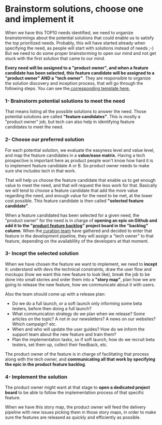 # Brainstorm solutions, choose one and implement it

When we have this TOP10 needs identified, we need to organize brainstormings about the potential solutions that could enable us to satisfy the top prioritized needs. Probably, this will have started already when specifying the need, as people will start with solutions instead of needs ;-\) But we need to do some proper brainstorming to open our mind and not get stuck with the first solution that came to our mind.

**Every need will be assigned to a "product owner", and when a feature candidate has been selected, this feature candidate will be assigned to a "product owner" AND a "tech owner"**. They are responsible to organize the solution discovery and inception process, that will go through the following steps. You can see the[ corresponding template here.](https://docs.google.com/document/d/1n6vvwH3KAyx839Q_sfW6sW3Cs49ZjFBqi8Nzatmg7As/edit?usp=sharing)

### 1- Brainstorm potential solutions to meet the need

That means listing all the possible solutions to answer the need. Those potential solutions are called **"feature candidates"**. This is mostly a "product owner" job, but tech can also help in identifying feature candidates to meet the need.

### 2- Choose our preferred solution

For each potential solution, we evaluate the easyness level and value level, and map the feature candidates in a **value/ease matrix.** Having a tech prospective is important here as product people won't know how hard it is to implement feature candidate A or B. So product owner needs to make sure she includes tech in that work.

That will help us choose the feature candidate that enable us to get enough value to meet the need, and that will request the less work for that. Basically we will tend to choose a feature candidate that add the more value regarding the need, and enough value for the need to be met, at the lower cost possible. This feature candidate is then called **"selected feature candidate"**.

When a feature candidated has been selected for a given need, the "product owner" for the need is in charge of **opening an epic on Github and add it to the "**[**product feature backlog**](https://github.com/openfoodfoundation/openfoodnetwork/projects/19)**" project board in the "backlog" column**. When the[ curation team](https://ofn-user-guide.gitbook.io/ofn-contributor-guide/~/drafts/-LJJegY9nhcItdnde4Bb/primary/working-on-the-ofn-governance/how-do-we-prioritize-new-developments/manage-the-delivery-pipeline) have gathered and decided to enter that feature in the development pipeline, they will assign a "tech owner" to that feature, depending on the availablility of the developers at that moment.

### 3- Incept the selected solution

When we have chosen the feature we want to implement, we need to **incept** it: understand with devs the technical constraints, draw the user flow and mockups \(how we want this new feature to look like\), break the job to be done into small stories and order them into a **"story map"**, plan how we are going to release the new feature, how we communicate about it with users.

Also the team should come up with a release plan:  
- Do we do a full launch, or a soft launch only informing some beta testers, before then doing a full launch?  
- What communication strategy do we plan when we release? Some articles on the topic? A not in our newsletters? A news on our websites? Which campaign? etc.  
- When and who will update the user guides? How do we inform the support team about the new feature and train them?  
- Plan the implementation tasks, so if soft launch, how do we recruit beta testers, set them up, collect their feedback, etc.

The product owner of the feature is in charge of facilitating that process along with the tech owner, and **communicating all that work by specifying the epic in the product feature backlog**.

### 4- Implement the solution

The product owner might want at that stage to **open a dedicated project board** to be able to follow the implementation process of that specific feature.

When we have this story map, the product owner will feed the delivery pipeline with new issues picking them in those story maps, in order to make sure the features are released as quickly and efficiently as possible.

